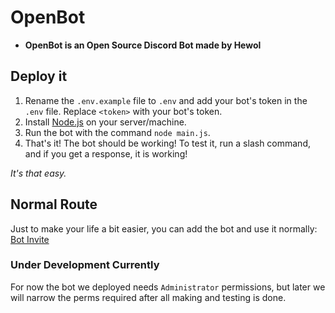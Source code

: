 # OpenBot
- **OpenBot is an Open Source Discord Bot made by Hewol**

## Deploy it
1. Rename the `.env.example` file to `.env` and add your bot's token in the `.env` file. Replace `<token>` with your bot's token.
2. Install [Node.js](https://nodejs.org) on your server/machine.
3. Run the bot with the command `node main.js`.
4. That's it! The bot should be working! To test it, run a slash command, and if you get a response, it is working!

<i>It's that easy.</i>

## Normal Route
Just to make your life a bit easier, you can add the bot and use it normally: [Bot Invite](https://discord.com/api/oauth2/authorize?client_id=1141365284968607758&permissions=8&scope=bot)

### Under Development Currently
For now the bot we deployed needs `Administrator` permissions, but later we will narrow the perms required after all making and testing is done.

